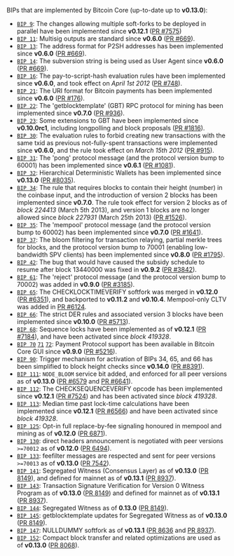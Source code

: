 BIPs that are implemented by Bitcoin Core (up-to-date up to **v0.13.0**):

* [`BIP 9`](https://github.com/adnetcoin/bips/blob/master/bip-0009.mediawiki): The changes allowing multiple soft-forks to be deployed in parallel have been implemented since **v0.12.1**  ([PR #7575](https://github.com/adnetcoin/adnetcoin/pull/7575))
* [`BIP 11`](https://github.com/adnetcoin/bips/blob/master/bip-0011.mediawiki): Multisig outputs are standard since **v0.6.0** ([PR #669](https://github.com/adnetcoin/adnetcoin/pull/669)).
* [`BIP 13`](https://github.com/adnetcoin/bips/blob/master/bip-0013.mediawiki): The address format for P2SH addresses has been implemented since **v0.6.0** ([PR #669](https://github.com/adnetcoin/adnetcoin/pull/669)).
* [`BIP 14`](https://github.com/adnetcoin/bips/blob/master/bip-0014.mediawiki): The subversion string is being used as User Agent since **v0.6.0** ([PR #669](https://github.com/adnetcoin/adnetcoin/pull/669)).
* [`BIP 16`](https://github.com/adnetcoin/bips/blob/master/bip-0016.mediawiki): The pay-to-script-hash evaluation rules have been implemented since **v0.6.0**, and took effect on *April 1st 2012* ([PR #748](https://github.com/adnetcoin/adnetcoin/pull/748)).
* [`BIP 21`](https://github.com/adnetcoin/bips/blob/master/bip-0021.mediawiki): The URI format for Bitcoin payments has been implemented since **v0.6.0** ([PR #176](https://github.com/adnetcoin/adnetcoin/pull/176)).
* [`BIP 22`](https://github.com/adnetcoin/bips/blob/master/bip-0022.mediawiki): The 'getblocktemplate' (GBT) RPC protocol for mining has been implemented since **v0.7.0** ([PR #936](https://github.com/adnetcoin/adnetcoin/pull/936)).
* [`BIP 23`](https://github.com/adnetcoin/bips/blob/master/bip-0023.mediawiki): Some extensions to GBT have been implemented since **v0.10.0rc1**, including longpolling and block proposals ([PR #1816](https://github.com/adnetcoin/adnetcoin/pull/1816)).
* [`BIP 30`](https://github.com/adnetcoin/bips/blob/master/bip-0030.mediawiki): The evaluation rules to forbid creating new transactions with the same txid as previous not-fully-spent transactions were implemented since **v0.6.0**, and the rule took effect on *March 15th 2012* ([PR #915](https://github.com/adnetcoin/adnetcoin/pull/915)).
* [`BIP 31`](https://github.com/adnetcoin/bips/blob/master/bip-0031.mediawiki): The 'pong' protocol message (and the protocol version bump to 60001) has been implemented since **v0.6.1** ([PR #1081](https://github.com/adnetcoin/adnetcoin/pull/1081)).
* [`BIP 32`](https://github.com/adnetcoin/bips/blob/master/bip-0032.mediawiki): Hierarchical Deterministic Wallets has been implemented since **v0.13.0** ([PR #8035](https://github.com/adnetcoin/adnetcoin/pull/8035)).
* [`BIP 34`](https://github.com/adnetcoin/bips/blob/master/bip-0034.mediawiki): The rule that requires blocks to contain their height (number) in the coinbase input, and the introduction of version 2 blocks has been implemented since **v0.7.0**. The rule took effect for version 2 blocks as of *block 224413* (March 5th 2013), and version 1 blocks are no longer allowed since *block 227931* (March 25th 2013) ([PR #1526](https://github.com/adnetcoin/adnetcoin/pull/1526)).
* [`BIP 35`](https://github.com/adnetcoin/bips/blob/master/bip-0035.mediawiki): The 'mempool' protocol message (and the protocol version bump to 60002) has been implemented since **v0.7.0** ([PR #1641](https://github.com/adnetcoin/adnetcoin/pull/1641)).
* [`BIP 37`](https://github.com/adnetcoin/bips/blob/master/bip-0037.mediawiki): The bloom filtering for transaction relaying, partial merkle trees for blocks, and the protocol version bump to 70001 (enabling low-bandwidth SPV clients) has been implemented since **v0.8.0** ([PR #1795](https://github.com/adnetcoin/adnetcoin/pull/1795)).
* [`BIP 42`](https://github.com/adnetcoin/bips/blob/master/bip-0042.mediawiki): The bug that would have caused the subsidy schedule to resume after block 13440000 was fixed in **v0.9.2** ([PR #3842](https://github.com/adnetcoin/adnetcoin/pull/3842)).
* [`BIP 61`](https://github.com/adnetcoin/bips/blob/master/bip-0061.mediawiki): The 'reject' protocol message (and the protocol version bump to 70002) was added in **v0.9.0** ([PR #3185](https://github.com/adnetcoin/adnetcoin/pull/3185)).
* [`BIP 65`](https://github.com/adnetcoin/bips/blob/master/bip-0065.mediawiki): The CHECKLOCKTIMEVERIFY softfork was merged in **v0.12.0** ([PR #6351](https://github.com/adnetcoin/adnetcoin/pull/6351)), and backported to **v0.11.2** and **v0.10.4**. Mempool-only CLTV was added in [PR #6124](https://github.com/adnetcoin/adnetcoin/pull/6124).
* [`BIP 66`](https://github.com/adnetcoin/bips/blob/master/bip-0066.mediawiki): The strict DER rules and associated version 3 blocks have been implemented since **v0.10.0** ([PR #5713](https://github.com/adnetcoin/adnetcoin/pull/5713)).
* [`BIP 68`](https://github.com/adnetcoin/bips/blob/master/bip-0068.mediawiki): Sequence locks have been implemented as of **v0.12.1**  ([PR #7184](https://github.com/adnetcoin/adnetcoin/pull/7184)), and have been activated since *block 419328*.
* [`BIP 70`](https://github.com/adnetcoin/bips/blob/master/bip-0070.mediawiki) [`71`](https://github.com/adnetcoin/bips/blob/master/bip-0071.mediawiki) [`72`](https://github.com/adnetcoin/bips/blob/master/bip-0072.mediawiki): Payment Protocol support has been available in Bitcoin Core GUI since **v0.9.0** ([PR #5216](https://github.com/adnetcoin/adnetcoin/pull/5216)).
* [`BIP 90`](https://github.com/adnetcoin/bips/blob/master/bip-0090.mediawiki): Trigger mechanism for activation of BIPs 34, 65, and 66 has been simplified to block height checks since **v0.14.0** ([PR #8391](https://github.com/adnetcoin/adnetcoin/pull/8391)).
* [`BIP 111`](https://github.com/adnetcoin/bips/blob/master/bip-0111.mediawiki): `NODE_BLOOM` service bit added, and enforced for all peer versions as of **v0.13.0** ([PR #6579](https://github.com/adnetcoin/adnetcoin/pull/6579) and [PR #6641](https://github.com/adnetcoin/adnetcoin/pull/6641)).
* [`BIP 112`](https://github.com/adnetcoin/bips/blob/master/bip-0112.mediawiki): The CHECKSEQUENCEVERIFY opcode has been implemented since **v0.12.1** ([PR #7524](https://github.com/adnetcoin/adnetcoin/pull/7524)) and has been activated since *block 419328*.
* [`BIP 113`](https://github.com/adnetcoin/bips/blob/master/bip-0113.mediawiki): Median time past lock-time calculations have been implemented since **v0.12.1** ([PR #6566](https://github.com/adnetcoin/adnetcoin/pull/6566)) and have been activated since *block 419328*.
* [`BIP 125`](https://github.com/adnetcoin/bips/blob/master/bip-0125.mediawiki): Opt-in full replace-by-fee signaling honoured in mempool and mining as of **v0.12.0** ([PR 6871](https://github.com/adnetcoin/adnetcoin/pull/6871)).
* [`BIP 130`](https://github.com/adnetcoin/bips/blob/master/bip-0130.mediawiki): direct headers announcement is negotiated with peer versions `>=70012` as of **v0.12.0** ([PR 6494](https://github.com/adnetcoin/adnetcoin/pull/6494)).
* [`BIP 133`](https://github.com/adnetcoin/bips/blob/master/bip-0133.mediawiki): feefilter messages are respected and sent for peer versions `>=70013` as of **v0.13.0** ([PR 7542](https://github.com/adnetcoin/adnetcoin/pull/7542)).
* [`BIP 141`](https://github.com/adnetcoin/bips/blob/master/bip-0141.mediawiki): Segregated Witness (Consensus Layer) as of **v0.13.0** ([PR 8149](https://github.com/adnetcoin/adnetcoin/pull/8149)), and defined for mainnet as of **v0.13.1** ([PR 8937](https://github.com/adnetcoin/adnetcoin/pull/8937)).
* [`BIP 143`](https://github.com/adnetcoin/bips/blob/master/bip-0143.mediawiki): Transaction Signature Verification for Version 0 Witness Program as of **v0.13.0** ([PR 8149](https://github.com/adnetcoin/adnetcoin/pull/8149)) and defined for mainnet as of **v0.13.1** ([PR 8937](https://github.com/adnetcoin/adnetcoin/pull/8937)).
* [`BIP 144`](https://github.com/adnetcoin/bips/blob/master/bip-0144.mediawiki): Segregated Witness as of **0.13.0** ([PR 8149](https://github.com/adnetcoin/adnetcoin/pull/8149)).
* [`BIP 145`](https://github.com/adnetcoin/bips/blob/master/bip-0145.mediawiki): getblocktemplate updates for Segregated Witness as of **v0.13.0** ([PR 8149](https://github.com/adnetcoin/adnetcoin/pull/8149)).
* [`BIP 147`](https://github.com/adnetcoin/bips/blob/master/bip-0147.mediawiki): NULLDUMMY softfork as of **v0.13.1** ([PR 8636](https://github.com/adnetcoin/adnetcoin/pull/8636) and [PR 8937](https://github.com/adnetcoin/adnetcoin/pull/8937)).
* [`BIP 152`](https://github.com/adnetcoin/bips/blob/master/bip-0152.mediawiki): Compact block transfer and related optimizations are used as of **v0.13.0** ([PR 8068](https://github.com/adnetcoin/adnetcoin/pull/8068)).
